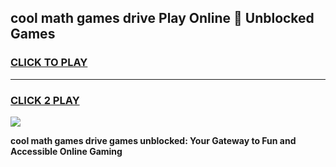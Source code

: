 
## cool math games drive Play Online 👋 Unblocked Games
<h3>
<a href="https://news.freeplayer.one?title=cool_math_games_drive&ref=17CMG">CLICK TO PLAY</a></h3>
<hr>

<h3>
<a href="https://news.freeplayer.one?title=cool_math_games_drive&ref=17CMG">CLICK 2 PLAY</a>
  
</h3>

<a href="https://news.freeplayer.one?title=cool_math_games_drive&ref=17CMG/"><img src="https://clearcache.store/games.png"></a>


**cool math games drive games unblocked: Your Gateway to Fun and Accessible Online Gaming**
